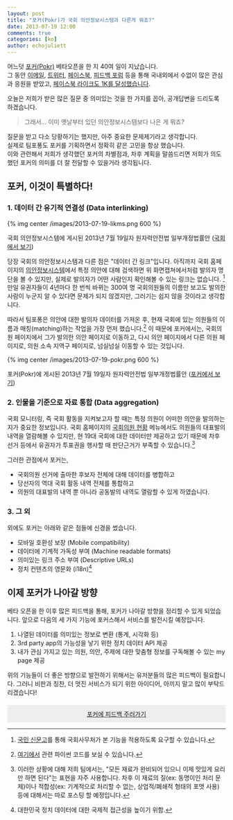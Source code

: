 ```yaml
---
layout: post
title: "포커(Pokr)가 국회 의안정보시스템과 다른게 뭐죠?"
date: 2013-07-19 12:00
comments: true
categories: [ko]
author: echojuliett
---
```


어느덧 [포커(Pokr)](http://pokr.kr) 베타오픈을 한 지 40여 일이 지났습니다.<br>
그 동안 [이메일](mailto:contact@popong.com), [트위터](http://twitter.com/teampopong), [페이스북](http://facebook.com/teampopong), [피드백 포럼](http://teampopong.uservoice.com) 등을 통해 국내외에서 수없이 많은 관심과 응원을 받았고, [페이스북 라이크도 1K를 달성했습니다](/2013/07/13/weve-reached-1k-pokr-likes/).

오늘은 저희가 받은 많은 질문 중 의미있는 것을 한 가지를 꼽아, 공개답변을 드리도록 하겠습니다.<!-- more -->

> 그래서...
> 이미 옛날부터 있던 의안정보시스템보다 나은 게 뭐죠?

질문을 받고 다소 당황하기는 했지만, 아주 중요한 문제제기라고 생각합니다.<br>
실제로 팀포퐁도 포커를 기획하면서 정확히 같은 고민을 항상 했습니다.<br>
이와 관련해서 저희가 생각했던 포커의 차별점과, 차후 계획을 말씀드리면 저희가 의도했던 포커의 의미를 더 잘 전달할 수 있을거라 생각됩니다.

## 포커, 이것이 특별하다!

### 1. 데이터 간 유기적 연결성 (Data interlinking)

{% img center /images/2013-07-19-likms.png 600 %}
<div class="caption center">
국회 의안정보시스템에 게시된 2013년 7월 19일자 원자력안전법 일부개정법률안
(<a href="http://likms.assembly.go.kr/bill/jsp/BillDetail.jsp?bill_id=PRC_T1D3K0Y7O1C9G1E1R4W2S0B4I6M4V5&list_url=/bill/jsp/LatestReceiptBill.jsp">국회에서 보기</a>)
</div>

당장 국회의 의안정보시스템과 다른 점은 "데이터 간 링크"입니다.
아직까지 국회 홈페이지의 [의안정보시스템](http://likms.assembly.go.kr/bill/)에서 특정 의안에 대해 검색하면 위 화면캡쳐에서처럼 발의자 명단을 볼 수 있지만, 실제로 발의자가 어떤 사람인지 확인해볼 수 있는 링크는 없습니다. [^5] 만일 유권자들이 4년마다 한 번씩 바뀌는 300여 명 국회의원들의 이름만 보고도 발의한 사람이 누군지 알 수 있다면 문제가 되지 않겠지만, 그러기는 쉽지 않을 것이라고 생각합니다.

따라서 팀포퐁은 의안에 대한 발의자 데이터를 가져온 후, 현재 국회에 있는 의원들의 이름과 매칭(matching)하는 작업을 가장 먼저 했습니다.[^3]
이 때문에 포커에서는, 국회의원 페이지에서 그가 발의한 의안 페이지로 이동하고, 다시 의안 페이지에서 다른 의원 페이지로, 의원 소속 지역구 페이지로, 넘실넘실 이동할 수 있는 것입니다.

{% img center /images/2013-07-19-pokr.png 600 %}
<div class="caption center">
포커(Pokr)에 게시된 2013년 7월 19일자 원자력안전법 일부개정법률안
(<a href="http://pokr.kr/bill/1906067">포커에서 보기</a>)
</div>

### 2. 인물을 기준으로 자료 통합 (Data aggregation)

국회 모니터링, 즉 국회 활동을 지켜보고자 할 때는 특정 의원이 어떠한 의안을 발의하는지가 중요한 정보입니다.
국회 홈페이지의 [국회의원 현황](http://www.assembly.go.kr/renew10/mem/mem/mem_search.jsp) 메뉴에서도 의원들의 대표발의 내역을 열람해볼 수 있지만,
현 19대 국회에 대한 데이터만 제공하고 있기 때문에 차후 선거 등에서 유권자가 투표권을 행사할 때 판단근거가 부족할 수 있습니다.[^2]

그러한 관점에서 포커는,

- 국회의원 선거에 출마한 후보자 전체에 대해 데이터를 병합하고
- 당선자의 역대 국회 활동 내역 전체를 통합하고
- 의원의 대표발의 내역 뿐 아니라 공동발의 내역도 열람할 수 있게 하였습니다.


### 3. 그 외
 외에도 포커는 아래와 같은 점들에 신경을 썼습니다.

- 모바일 호환성 보장 (Mobile compatibility)
- 데이터에 기계적 가독성 부여 (Machine readable formats)
- 의미있는 링크 주소 부여 (Descriptive URLs)
- 정치 컨텐츠의 영문화 (i18n)[^1]

## 이제 포커가 나아갈 방향

베타 오픈을 한 이후 많은 피드백을 통해, 포커가 나아갈 방향을 정리할 수 있게 되었습니다. 앞으로 다음의 세 가지 기능에 포커스해서 서비스를 발전시킬 예정입니다.

1. 나열된 데이터를 의미있는 정보로 변환 (통계, 시각화 등)
2. 3rd party app의 가능성을 낳기 위한 정치 데이터 API 제공
3. 내가 관심 가지고 있는 의원, 의안, 주제에 대한 맞춤형 정보를 구독해볼 수 있는 my page 제공

위의 기능들이 더 좋은 방향으로 발전하기 위해서는 유저분들의 많은 피드백이 필요합니다. 그러니 비판과 칭찬, 더 멋진 서비스가 되기 위한 아이디어, 아끼지 말고 많이 부탁드리겠습니다!

<center>
<a href="http://teampopong.uservoice.com"><div style="background: #EEE; padding: 10px; margin-top: 20px;">포커에 피드백 주러가기</div></a>
</center>

[^1]: 대한민국 정치 데이터에 대한 국제적 접근성을 높이기 위함.
[^2]: 이러한 상황에 대해 저희 팀에서는, "모든 재료가 완비되어 있으니 이제 맛있게 요리만 하면 된다"는 표현을 자주 사용합니다. 차후 이 재료의 질(ex: 동명이인 처리 문제)이나 적합성(ex: 기계적으로 처리할 수 없는, 상업적/폐쇄적 형태의 포맷 사용) 등에 대해서는 따로 포스팅 할 예정입니다.
[^3]: [여기에서](https://github.com/teampopong/pokr/blob/master/scripts/insert_candidacies.py#L150) 관련 파이썬 코드를 보실 수 있습니다.
[^5]: [국민 신문고](http://www.epeople.go.kr/)를 통해 국회사무처가 본 기능을 적용하도록 요구할 수 있습니다.
